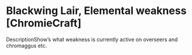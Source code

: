 # Blackwing Lair, Elemental weakness [ChromieCraft]

DescriptionShow’s what weakness is currently active on overseers and chromaggus etc.
